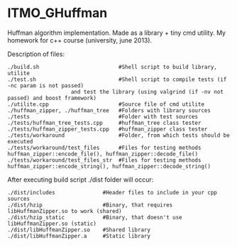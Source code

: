 ITMO_GHuffman
=============

Huffman algorithm implementation. Made as a library + tiny cmd utility.
My homework for c++ course (university, june 2013).

Description of files:
```
./build.sh                         #Shell script to build library, utilite
./test.sh                          #Shell script to compile tests (if -nc param is not passed) 
					and test the library (using valgrind (if -nv not passed) and boost framework)
./utilite.cpp                      #Source file of cmd utilite
./huffman_zipper, ./huffman_tree   #Folders with library sources
./tests                            #Folder with test sources
./tests/huffman_tree_tests.cpp     #huffman_tree class tester
./tests/huffman_zipper_tests.cpp   #huffman_zipper class tester
./tests/workaround                 #Folder, from which tests should be executed
./tests/workaround/test_files      #Files for testing methods huffman_zipper::encode_file(), huffman_zipper::decode_file()
./tests/workaround/test_files_str  #Files for testing methods huffman_zipper::encode_string(), huffman_zipper::decode_string()
```

After executing build script ./dist folder will occur:
```
./dist/includes               #Header files to include in your cpp sources
./dist/hzip                   #Binary, that requires libHuffmanZipper.so to work (shared)
./dist/hzip_static            #Binary, that doesn't use libHuffmanZipper.so (static)
./dist/libHuffmanZipper.so    #Shared library
./dist/libHuffmanZipper.a     #Static library
```
